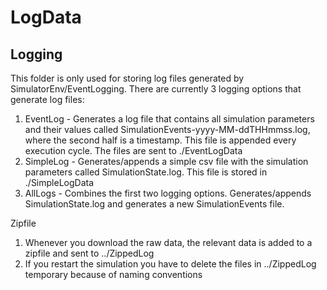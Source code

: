 # LogData


## Logging

This folder is only used for storing log files generated by SimulatorEnv/EventLogging.
There are currently 3 logging options that generate log files:
1. EventLog - Generates a log file that contains all simulation parameters and their values called SimulationEvents-yyyy-MM-ddTHHmmss.log, where the second half is a timestamp. This file is appended every execution cycle. The files are sent to ./EventLogData
2. SimpleLog - Generates/appends a simple csv file with the simulation parameters called SimulationState.log. This file is stored in ./SimpleLogData
3. AllLogs - Combines the first two logging options. Generates/appends SimulationState.log and generates a new SimulationEvents file.

Zipfile
1. Whenever you download the raw data, the relevant data is added to a zipfile and sent to ../ZippedLog
2. If you restart the simulation you have to delete the files in ../ZippedLog temporary because of naming conventions


